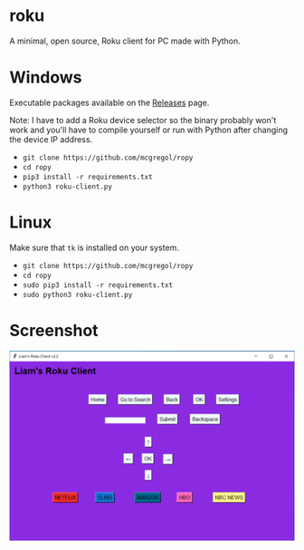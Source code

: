 # roku
A minimal, open source, Roku client for PC made with Python.

# Windows
Executable packages available on the [Releases](https://github.com/mcgregol/ropy/releases) page.

Note: I have to add a Roku device selector so the binary probably won't work and you'll have to compile yourself or run with Python after changing the device IP address.

- `git clone https://github.com/mcgregol/ropy`
- `cd ropy`
- `pip3 install -r requirements.txt`
- `python3 roku-client.py`

# Linux
Make sure that `tk` is installed on your system.

- `git clone https://github.com/mcgregol/ropy`
- `cd ropy`
- `sudo pip3 install -r requirements.txt`
- `sudo python3 roku-client.py`

# Screenshot
![screenshot](https://github.com/mcgregol/ropy/blob/main/Screenshot%202020-12-22%20225325.png)
